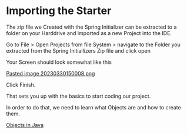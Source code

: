 # Importing the Starter

The zip file we Created with the Spring Initializer can be extracted to a folder on your Harddrive and imported as a new Project into the IDE.

Go to
File \> Open Projects from file System \> navigate to the Folder you extracted from the Spring Initiallizers Zip file and click open

Your Screen should look somewhat like this

[Pasted image 20230330150008.png](https://github.com/TripsJ/Spring-API-Workshop-1/blob/main/0_Resources/Images/Pasted%20image%2020230330150008.png)

Click Finish.

That sets you up with the basics to start coding our project.

In order to do that, we need to learn what Objects are and how to create them.

[Objects in Java](https://github.com/TripsJ/Spring-API-Workshop-1/blob/main/Objects%20in%20Java.md)
